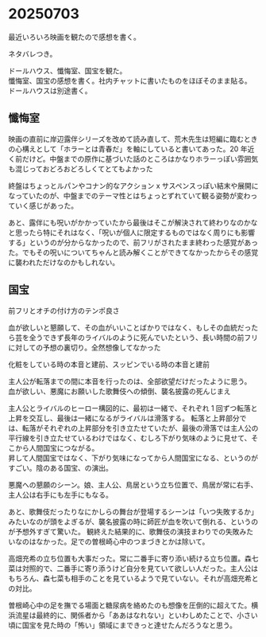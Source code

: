 # 20250703

最近いろいろ映画を観たので感想を書く。

ネタバレつき。

ドールハウス、懺悔室、国宝を観た。<br/>
懺悔室、国宝の感想を書く。社内チャットに書いたものをほぼそのまま貼る。<br/>
ドールハウスは別途書く。

## 懺悔室

映画の直前に岸辺露伴シリーズを改めて読み直して、荒木先生は短編に臨むときの心構えとして「ホラーとは青春だ」を軸にしていると書いてあった。20 年近く前だけど。中盤までの原作に基づいた話のところはかなりホラーっぽい雰囲気も混じっておどろおどろしくてとてもよかった

終盤はちょっとルパンやコナン的なアクション x サスペンスっぽい結末や展開になっていたのが、中盤までのテーマ性とはちょっとずれていて観る姿勢が変わっていく感じがあった。

あと、露伴にも呪いがかかっていたから最後はそこが解決されて終わりなのかなと思ったら特にそれはなく、「呪いが個人に限定するものではなく周りにも影響する」というのが分からなかったので、前フリがされたまま終わった感覚があった。でもその呪いについてちゃんと読み解くことができてなかったからその感覚に襲われただけなのかもしれない。

## 国宝

前フリとオチの付け方のテンポ良さ

血が欲しいと懇願して、その血がいいことばかりではなく、もしその血統だったら芸を全うできず長年のライバルのように死んでいたという、長い時間の前フリに対しての予想の裏切り。全然想像してなかった

化粧をしている時の本音と建前、スッピンでいる時の本音と建前

主人公が転落までの間に本音を行ったのは、全部欲望だけだったように思う。
血が欲しい、悪魔にお願いした歌舞伎への傾倒、襲名披露の死んじまえ

主人公とライバルのヒーロー構図的に、最初は一緒で、それぞれ 1 回ずつ転落と上昇を交互し、最後は一緒になるがライバルは滑落する。
転落と上昇部分では、転落がそれぞれの上昇部分を引き立たせていたが、最後の滑落では主人公の平行線を引き立たせているわけではなく、むしろ下がり気味のように見せて、そこから人間国宝につながる。<br/>
昇して人間国宝ではなく、下がり気味になってから人間国宝になる、というのがすごい。陰のある国宝、の演出。

悪魔への懇願のシーン。娘、主人公、鳥居という立ち位置で、鳥居が常に右手、主人公は右手にも左手にもなる。

あと、歌舞伎だったりなにかしらの舞台が登場するシーンは「いつ失敗するか」みたいなのが頭をよぎるが、襲名披露の時に師匠が血を吹いて倒れる、というのが予想外すぎて驚いた。
観終えた結果的に、歌舞伎の演技まわりでの失敗みたいなのはなかった。足での曽根崎心中のつまづきとかは除いて。

高畑充希の立ち位置も大事だった。常に二番手に寄り添い続ける立ち位置。森七菜は対照的で、二番手に寄り添うけど自分を見ていて欲しい人だった。主人公はもちろん、森七菜も相手のことを見ているようで見ていない。それが高畑充希との対比。

曽根崎心中の足を撫でる場面と糖尿病を絡めたのも想像を圧倒的に超えてた。横浜流星は最終的に、関係者から「ああはなれない」といわしめたことで、小さい頃に国宝を見た時の「怖い」領域にまできっと達せたんだろうなと思う。
